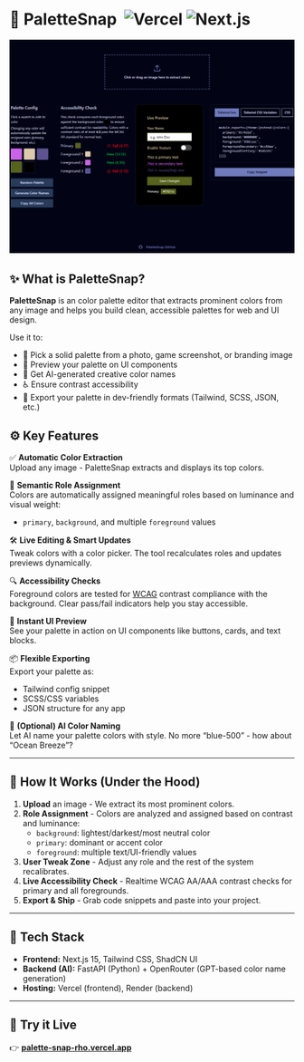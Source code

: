 # 🎨 PaletteSnap &nbsp;![Vercel](https://img.shields.io/badge/Powered%20by-Vercel-black?logo=vercel) ![Next.js](https://img.shields.io/badge/Built%20with-Next.js-black?logo=next.js)

![Palette Editor Screenshot](./public/palette-editor.png)

## ✨ What is PaletteSnap?

**PaletteSnap** is an color palette editor that extracts prominent colors from any image and helps you build clean, accessible palettes for web and UI design.

Use it to:  
- 🎯 Pick a solid palette from a photo, game screenshot, or branding image  
- 🎨 Preview your palette on UI components  
- 🧠 Get AI-generated creative color names  
- ♿ Ensure contrast accessibility  
- 🚀 Export your palette in dev-friendly formats (Tailwind, SCSS, JSON, etc.)

## ⚙️ Key Features

✅ **Automatic Color Extraction**  
Upload any image - PaletteSnap extracts and displays its top colors.

🎨 **Semantic Role Assignment**  
Colors are automatically assigned meaningful roles based on luminance and visual weight:  
- `primary`, `background`, and multiple `foreground` values

🛠 **Live Editing & Smart Updates**  
Tweak colors with a color picker. The tool recalculates roles and updates previews dynamically.

🔍 **Accessibility Checks**  
Foreground colors are tested for [WCAG](https://www.w3.org/TR/WCAG21/) contrast compliance with the background. Clear pass/fail indicators help you stay accessible.

👀 **Instant UI Preview**  
See your palette in action on UI components like buttons, cards, and text blocks.

📦 **Flexible Exporting**  
Export your palette as:  
- Tailwind config snippet  
- SCSS/CSS variables  
- JSON structure for any app

🤖 **(Optional) AI Color Naming**  
Let AI name your palette colors with style. No more “blue-500” - how about “Ocean Breeze”?

---

## 🧪 How It Works (Under the Hood)

1. **Upload** an image - We extract its most prominent colors.  
2. **Role Assignment** - Colors are analyzed and assigned based on contrast and luminance:  
   - `background`: lightest/darkest/most neutral color 
   - `primary`: dominant or accent color  
   - `foreground`: multiple text/UI-friendly values  
3. **User Tweak Zone** - Adjust any role and the rest of the system recalibrates.  
4. **Live Accessibility Check** - Realtime WCAG AA/AAA contrast checks for primary and all foregrounds.  
5. **Export & Ship** - Grab code snippets and paste into your project.

---

## 🧰 Tech Stack

- **Frontend:** Next.js 15, Tailwind CSS, ShadCN UI  
- **Backend (AI):** FastAPI (Python) + OpenRouter (GPT-based color name generation)  
- **Hosting:** Vercel (frontend), Render (backend)  

---

## 🚀 Try it Live

👉 [**palette-snap-rho.vercel.app**](https://palette-snap-rho.vercel.app/)
